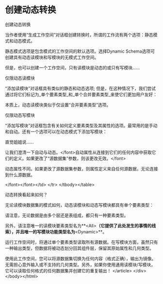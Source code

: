 # 创建动态转换

 创建动态转换

当作者使用“生成工作空间”对话框创建转换时，所谓的工作流有两个选项：静态模式和动态模式。

静态模式选项是包含模式的工作空间的默认选项。选择Dynamic Sc​​hema选项可创建具有动态读模块和写模块的无模式工作空间。

但是，也可以创建一个工作空间，只有读模块是动态的或只有写模块......

仅限动态读模块

“添加读模块”对话框具有类似的静态和动态选项; 但是，在这种情况下，我们尝试通过将它们标记为_单个要素类型_和_单个合并要素类型_来使它们更加用户友好：

本质上，动态读模块类似于仅设置“合并要素类型”选项。

仅限动态写模块

“添加写模块”对话框包含有关如何定义要素类型及其属性的选项。最常用的是手动和自动。还有一个选项可以在动态模式下添加写模块：

 直觉姐姐说......

让我们澄清一下自动与动态。&lt;/font&gt;自动属性从连接到它们的任何内容中获取它们的定义。如果更改了“源数据集”参数，则该更改无效。&lt;/font&gt;  
  
动态属性不同。如果更改了源数据集参数，则属性定义来自任何源数据，无论连接到什么源数据。

&lt;/font&gt;&lt;/font&gt;&lt;/td&gt; &lt;/tr&gt; &lt;/tbody&gt;&lt;/table&gt;

动态转换看起来如何？

无论读模块数据集的模式如何，动态读模块和动态写模块都具有单个要素类型：

请注意，无论数据是由多个层还是表组成，都只有一种要素类型。

另外，请注意唯一的读模块要素类型名为**&lt;All&gt;**（它提供了此处发生的事情的线索），并且唯一的写模块功能类型名为**&lt;Dynamic&gt;**。

运行工作空间时，将通过单个要素类型读取所有源数据。在写模块方面，虽然只有一种输出类型，但数据将被动态划分回其组件层，保留其原始属性和几何类型。

使用此工作空间，您可以将源数据集切换为任何内容（格式正确），输出为镜像。无需担心意外输入或不支持的几何类型。另外，如果你使用通用读模块/写模块，它可以读取任何格式的任何数据集并创建它的重复输出！ &lt;/article&gt; &lt;/div&gt; &lt;/body&gt;&lt;/html&gt;

